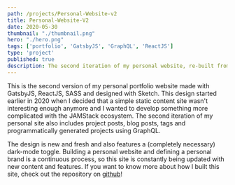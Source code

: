 ```yaml
---
path: /projects/Personal-Website-v2
title: Personal-Website-V2
date: 2020-05-30
thumbnail: "./thumbnail.png"
hero: "./hero.png"
tags: ['portfolio', 'GatsbyJS', 'GraphQL', 'ReactJS']
type: 'project'
published: true
description: The second iteration of my personal website, re-built from scratch with ReactJS, GatsbyJS, GraphQL, SASS, Gatsby Cloud, Netlify, and Markdown
---
```


This is the second version of my personal portfolio website made with GatsbyJS, ReactJS, SASS and designed with Sketch. This design started earlier in 2020 when I decided that a simple static content site wasn't interesting enough anymore and I wanted to develop something more complicated with the JAMStack ecosystem. The second iteration of my personal site also includes project posts, blog posts, tags and  programmatically generated projects using GraphQL.

The design is new and fresh and also features a (completely necessary) dark-mode toggle. Building a personal website and defining a personal brand is a continuous process, so this site is constantly being updated with new content and features. If you want to know more about how I built this site, check out the repository on [github](https://github.com/yp717/personal-site-v2)!